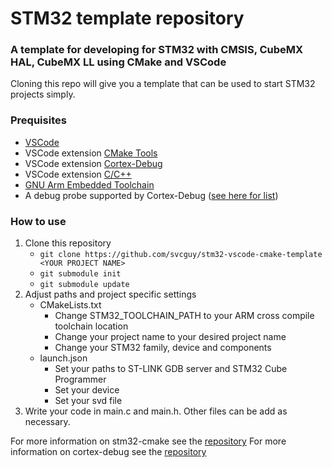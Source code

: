 # STM32 template repository
### A template for developing for STM32 with CMSIS, CubeMX HAL, CubeMX LL using CMake and VSCode
Cloning this repo will give you a template that can be used to start STM32 projects simply.
### Prequisites
- [VSCode](https://code.visualstudio.com/)
- VSCode extension [CMake Tools](https://marketplace.visualstudio.com/items?itemName=ms-vscode.cmake-tools)
- VSCode extension [Cortex-Debug](https://marketplace.visualstudio.com/items?itemName=marus25.cortex-debug)
- VSCode extension [C/C++](https://marketplace.visualstudio.com/items?itemName=ms-vscode.cpptools) 
- [GNU Arm Embedded Toolchain](https://developer.arm.com/tools-and-software/open-source-software/developer-tools/gnu-toolchain/gnu-rm/downloads)
- A debug probe supported by Cortex-Debug ([see here for list](https://github.com/Marus/cortex-debug))
### How to use
1. Clone this repository
    - `git clone https://github.com/svcguy/stm32-vscode-cmake-template <YOUR PROJECT NAME>`
    - `git submodule init`
    - `git submodule update`
2. Adjust paths and project specific settings
    - CMakeLists.txt
        - Change STM32_TOOLCHAIN_PATH to your ARM cross compile toolchain location
        - Change your project name to your desired project name
        - Change your STM32 family, device and components
    - launch.json
        - Set your paths to ST-LINK GDB server and STM32 Cube Programmer
        - Set your device
        - Set your svd file
3. Write your code in main.c and main.h.  Other files can be add as necessary.

For more information on stm32-cmake see the [repository](https://github.com/ObKo/stm32-cmake)
For more information on cortex-debug see the [repository](https://github.com/Marus/cortex-debug)
